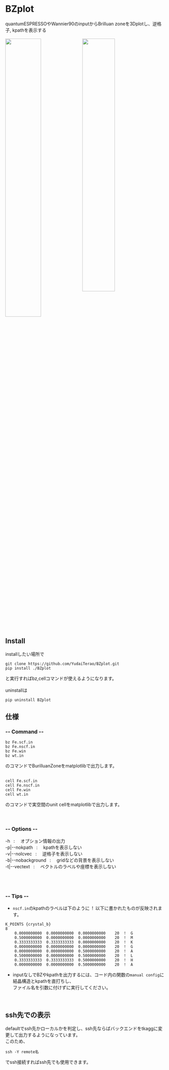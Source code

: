 # BZplot
quantumESPRESSOやWannier90のinputからBrilluan zoneを3Dplotし、逆格子, kpathを表示する<br><br>
<img src="https://github.com/user-attachments/assets/2631d5be-d202-4b08-8f7b-25b901cf6475" width="47.2%" align="top" />
<img src="https://github.com/user-attachments/assets/9e2822b5-6e30-48be-95c8-6a76968e7347" width="45%"  align="top"/>
## Install
  installしたい場所で
  ```
  git clone https://github.com/YudaiTerao/BZplot.git
  pip install ./BZplot
  ```
  と実行すればbz,cellコマンドが使えるようになります。<br><br>
  uninstallは
  ```
  pip uninstall BZplot
  ```
## 仕様
  ### -- Command --
  ```
  bz Fe.scf.in
  bz Fe.nscf.in
  bz Fe.win
  bz wt.in
  ```
  のコマンドでBurilluanZoneをmatplotlibで出力します。<br><br>
  ```
  cell Fe.scf.in
  cell Fe.nscf.in
  cell Fe.win
  cell wt.in
  ```
  のコマンドで実空間のunit cellをmatplotlibで出力します。
  <br><br><br>
  ### -- Options --
  -h&ensp;  :&ensp;&ensp;  オプション情報の出力<br>
  -p|--nokpath&ensp; :&ensp;&ensp;  kpathを表示しない<br>
  -v|--nolcvec&ensp; :&ensp;&ensp;  逆格子を表示しない<br>
  -b|--nobackground&ensp;  :&ensp;&ensp;  gridなどの背景を表示しない<br>
  -t|--vectext&ensp;  :&ensp;&ensp;  ベクトルのラベルや座標を表示しない<br>
    <br><br><br>
### -- Tips --
- `nscf.in`のkpathのラベルは下のように&ensp;!&ensp;以下に書かれたものが反映されます。
```
K_POINTS {crystal_b}
8
    0.0000000000  0.0000000000  0.0000000000    20  !  G
    0.5000000000  0.0000000000  0.0000000000    20  !  M
    0.3333333333  0.3333333333  0.0000000000    20  !  K
    0.0000000000  0.0000000000  0.0000000000    20  !  G
    0.0000000000  0.0000000000  0.5000000000    20  !  A
    0.5000000000  0.0000000000  0.5000000000    20  !  L
    0.3333333333  0.3333333333  0.5000000000    20  !  H
    0.0000000000  0.0000000000  0.5000000000    20  !  A
```
- inputなしでBZやkpathを出力するには、コード内の関数の`manual config`に結晶構造とkpathを直打ちし、<br>
ファイル名を引数に付けずに実行してください。<br>
<br>

## ssh先での表示
defaultでssh先かローカルかを判定し、ssh先ならばバックエンドをtkaggに変更して出力するようになっています。<br>
このため、
```
ssh -Y remote名
```
でssh接続すればssh先でも使用できます。<br>

